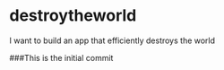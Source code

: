 # destroytheworld
I want to build an app that efficiently destroys the world


###This is the initial commit
